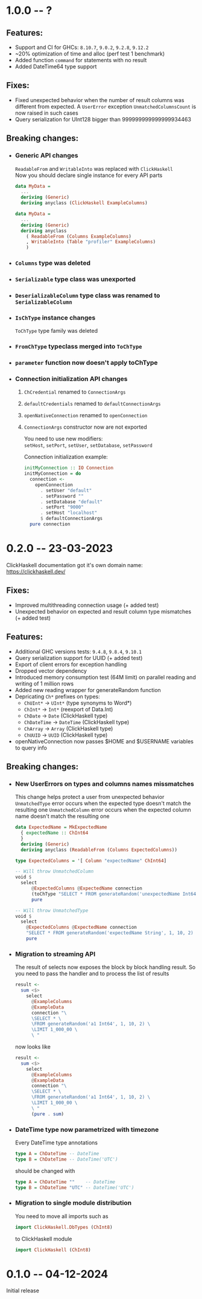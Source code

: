 # 1.0.0 -- ?

## Features:
- Support and CI for GHCs: `8.10.7`, `9.0.2`, `9.2.8`, `9.12.2`
- ~20% optimization of time and alloc (perf test 1 benchmark)
- Added function `command` for statements with no result
- Added DateTime64 type support

## Fixes:
- Fixed unexpected behavior when the number of result columns was different from expected.
  A `UserError` exception `UnmatchedColumnsCount` is now raised in such cases
- Query serialization for UInt128 bigger than 999999999999999934463

## Breaking changes:
- ### Generic API changes
  `ReadableFrom` and `WritableInto` was replaced with `ClickHaskell`\
  Now you should declare single instance for every API parts
  ```haskell
  data MyData =
    ...
    deriving (Generic)
    deriving anyclass (ClickHaskell ExampleColumns)
  ```
  ```haskell
  data MyData =
    ...
    deriving (Generic)
    deriving anyclass
      ( ReadableFrom (Columns ExampleColumns)
      , WritableInto (Table "profiler" ExampleColumns)
      )
  ```
- ### `Columns` type was deleted
- ### `Serializable` type class was unexported
- ### `DeserializableColumn` type class was renamed to `SerializableColumn`
- ### `IsChType` instance changes
  `ToChType` type family was deleted
- ### `FromChType` typeclass merged into `ToChType`
- ### `parameter` function now doesn't apply toChType
- ### Connection initialization API changes
  1. `ChCredential` renamed to `ConnectionArgs`
  2. `defaultCredentials` renamed to `defaultConnectionArgs`
  3. `openNativeConnection` renamed to `openConnection`
  4. `ConnectionArgs` constructor now are not exported

     You need to use new modifiers:\
     `setHost`, `setPort`, `setUser`, `setDatabase`, `setPassword`

     Connection initialization example:
     ```haskell
     initMyConnection :: IO Connection
     initMyConnection = do
       connection <-
         openConnection
           . setUser "default"
           . setPassword ""
           . setDatabase "default"
           . setPort "9000"
           . setHost "localhost"
           $ defaultConnectionArgs
       pure connection
     ```

# 0.2.0 -- 23-03-2023

ClickHaskell documentation got it's own domain name: https://clickhaskell.dev/


## Fixes:
- Improved multithreading connection usage (+ added test)
- Unexpected behavior on expected and result column type mismatches (+ added test)

## Features:
- Additional GHC versions tests: `9.4.8`, `9.8.4`, `9.10.1`
- Query serialization support for UUID (+ added test)
- Export of client errors for exception handling
- Dropped vector dependency
- Introduced memory consumption test (64M limit) on parallel reading and writing of 1 million rows
- Added new reading wrapper for generateRandom function
- Depricating `Ch*` prefixes on types:
  - `ChUInt*` -> `UInt*` (type synonyms to Word*)
  - `ChInt*` -> `Int*` (reexport of Data.Int)
  - `ChDate` -> `Date` (ClickHaskell type)
  - `ChDateTime` -> `DateTime` (ClickHaskell type)
  - `ChArray` -> `Array` (ClickHaskell type)
  - `ChUUID` -> `UUID` (ClickHaskell type)
- openNativeConnection now passes $HOME and $USERNAME variables to query info

## Breaking changes:
- ### New UserErrors on types and columns names missmatches
  This change helps protect a user from unexpected behavior
  `UnmatchedType` error occurs when the expected type doesn't match the resulting one
  `UnmatchedColumn` error occurs when the expected column name doesn't match the resulting one
  ```haskell
  data ExpectedName = MkExpectedName
    { expectedName :: ChInt64
    }
    deriving (Generic)
    deriving anyclass (ReadableFrom (Columns ExpectedColumns))

  type ExpectedColumns = '[ Column "expectedName" ChInt64]

  -- Will throw UnmatchedColumn
  void $
    select
        @ExpectedColumns @ExpectedName connection
        (toChType "SELECT * FROM generateRandom('unexpectedName Int64', 1, 10, 2) LIMIT 1")
        pure

  -- Will throw UnmatchedType
  void $
    select
      @ExpectedColumns @ExpectedName connection
      "SELECT * FROM generateRandom('expectedName String', 1, 10, 2) LIMIT 1"
      pure
  ```

- ### Migration to streaming API
    The result of selects now exposes the block by block handling result. So you need to pass the handler and to process the list of results
    ```haskell
    result <-
      sum <$>
        select
          @ExampleColumns
          @ExampleData
          connection "\
          \SELECT * \
          \FROM generateRandom('a1 Int64', 1, 10, 2) \
          \LIMIT 1_000_00 \
          \ "
    ```
    now looks like
    ```haskell
    result <-
      sum <$>
        select
          @ExampleColumns
          @ExampleData
          connection "\
          \SELECT * \
          \FROM generateRandom('a1 Int64', 1, 10, 2) \
          \LIMIT 1_000_00 \
          \ "
          (pure . sum)
    ```

- ### DateTime type now parametrized with timezone
    Every DateTime type annotations
    ```haskell
    type A = ChDateTime -- DateTime
    type B = ChDateTime -- DateTime('UTC')
    ```
    should be changed with
    ```haskell
    type A = ChDateTime ""    -- DateTime
    type B = ChDateTime "UTC" -- DateTime('UTC')
    ```

- ### Migration to single module distribution
    You need to move all imports such as
    ```haskell
    import ClickHaskell.DbTypes (ChInt8)
    ```
    to ClickHaskell module
    ```haskell
    import ClickHaskell (ChInt8)
    ```

# 0.1.0 -- 04-12-2024

Initial release
